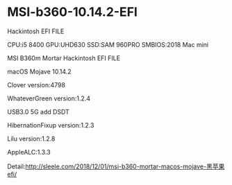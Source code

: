 # MSI-b360-10.14.2-EFI
Hackintosh EFI FILE

CPU:i5 8400
GPU:UHD630
SSD:SAM 960PRO
SMBIOS:2018 Mac mini


MSI B360m Mortar Hackintosh EFI FILE

macOS Mojave 10.14.2

Clover version:4798

WhateverGreen version:1.2.4

USB3.0 5G add DSDT

HibernationFixup version:1.2.3

Lilu version:1.2.8

AppleALC:1.3.3

Detail:http://sleele.com/2018/12/01/msi-b360-mortar-macos-mojave-黑苹果efi/
